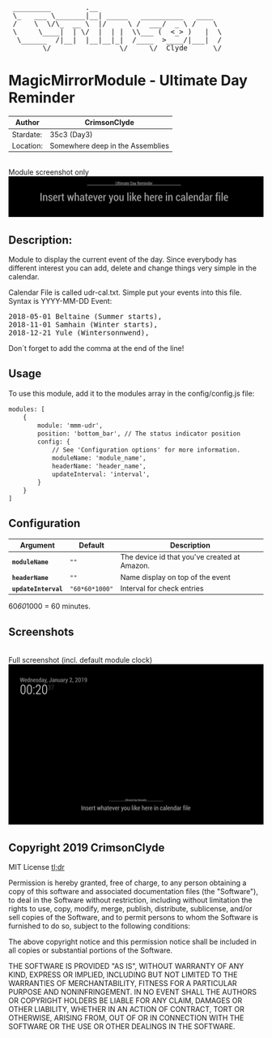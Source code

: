 <pre>
 _________        .__
 \_   ___ \_______|__| _____   __________   ____
 /    \  \/\_  __ \  |/     \ /  ___/  _ \ /    \
 \     \____|  | \/  |  | |  \\___ (  <_> )   |  \
  \______  /|__|  |__|__|_|  /____  >____/|___|  /
        \/                \/     \/  Clyde      \/ </pre>


# MagicMirrorModule - Ultimate Day Reminder

| Author | CrimsonClyde |
| --- |---|
|Stardate:   |35c3 (Day3)   |
|Location:   | Somewhere deep in the Assemblies   |



<br>Module screenshot only</br>
![Module screenshot](./screenshots/MagicMirror%C2%B2-UDR_solo.png)



## Description:
Module to display the current event of the day. Since everybody has different interest you can add, delete and change things very simple in the calendar.

Calendar File is called udr-cal.txt. Simple put your events into this file.
Syntax is YYYY-MM-DD Event:

<pre>
2018-05-01 Beltaine (Summer starts),
2018-11-01 Samhain (Winter starts),
2018-12-21 Yule (Wintersonnwend),
</pre>

Don´t forget to add the comma at the end of the line!


## Usage
To use this module, add it to the modules array in the config/config.js file:

```
modules: [
	{
		module: 'mmm-udr',
		position: 'bottom_bar', // The status indicator position
		config: {
		    // See 'Configuration options' for more information.
		    moduleName: 'module_name',
		    headerName: 'header_name',
		    updateInterval: 'interval',
		}
	}
]
```

## Configuration

| Argument | Default | Description |
|---|---|---|
| **`moduleName`** | `""` | The device id  that you've created at Amazon. |
| **`headerName`** | `""` | Name display on top of the event |
| **`updateInterval`** | `"60*60*1000"` | Interval for check entries |

60*60*1000 = 60 minutes.

##  Screenshots
<br>Full screenshot (incl. default module clock)</br>
![Full screen screenshot](./screenshots/MagicMirror%C2%B2-UDR_full.png)


## Copyright 2019 CrimsonClyde

MIT License [tl;dr](https://tldrlegal.com/license/mit-license)

Permission is hereby granted, free of charge, to any person obtaining a copy of this software and associated documentation files (the "Software"), to deal in the Software without restriction, including without limitation the rights to use, copy, modify, merge, publish, distribute, sublicense, and/or sell copies of the Software, and to permit persons to whom the Software is furnished to do so, subject to the following conditions:

The above copyright notice and this permission notice shall be included in all copies or substantial portions of the Software.

THE SOFTWARE IS PROVIDED "AS IS", WITHOUT WARRANTY OF ANY KIND, EXPRESS OR IMPLIED, INCLUDING BUT NOT LIMITED TO THE WARRANTIES OF MERCHANTABILITY, FITNESS FOR A PARTICULAR PURPOSE AND NONINFRINGEMENT. IN NO EVENT SHALL THE AUTHORS OR COPYRIGHT HOLDERS BE LIABLE FOR ANY CLAIM, DAMAGES OR OTHER LIABILITY, WHETHER IN AN ACTION OF CONTRACT, TORT OR OTHERWISE, ARISING FROM, OUT OF OR IN CONNECTION WITH THE SOFTWARE OR THE USE OR OTHER DEALINGS IN THE SOFTWARE.
